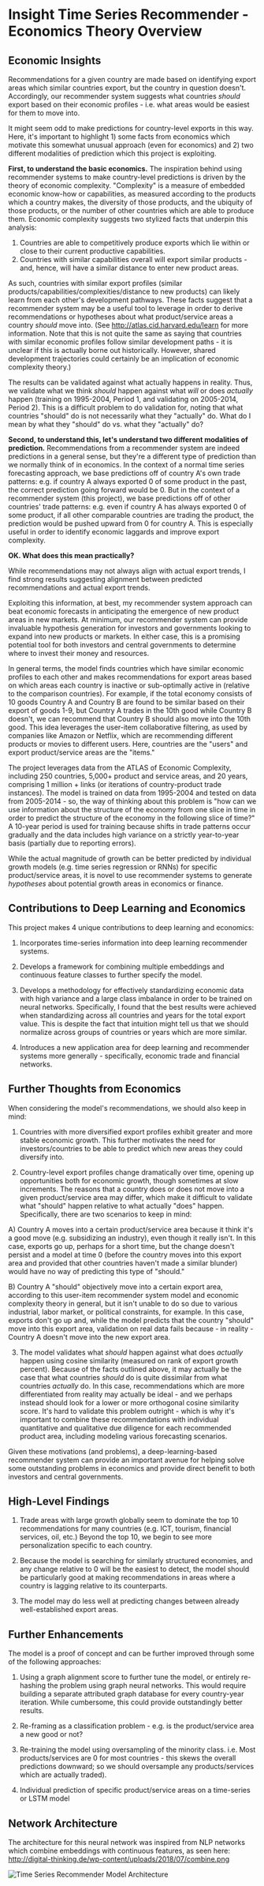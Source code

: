 # Insight Time Series Recommender - Economics Theory Overview

## Economic Insights
Recommendations for a given country are made based on identifying export areas which similar countries export, but the country in question doesn't. Accordingly, our recommender system suggests what countries _should_ export based on their economic profiles - i.e. what areas would be easiest for them to move into.

It might seem odd to make predictions for country-level exports in this way. Here, it's important to highlight 1) some facts from economics which motivate this somewhat unusual approach (even for economics) and 2) two different modalities of prediction which this project is exploiting.

**First, to understand the basic economics.** The inspiration behind using recommender systems to make country-level predictions is driven by the theory of economic complexity. "Complexity" is a measure of embedded economic know-how or capabilities, as measured according to the products which a country makes, the diversity of those products, and the ubiquity of those products, or the number of other countries which are able to produce them. Economic complexity suggests two stylized facts that underpin this analysis:

  1) Countries are able to competitively produce exports which lie within or close to their current productive capabilities.
  2) Countries with similar capabilities overall will export similar products - and, hence, will have a similar distance to enter new product areas.

As such, countries with similar export profiles (similar products/capabilities/complexities/distance to new products) can likely learn from each other's development pathways. These facts suggest that a recommender system may be a useful tool to leverage in order to derive recommendations or hypotheses about what product/service areas a country _should_ move into. (See http://atlas.cid.harvard.edu/learn for more information. Note that this is not quite the same as saying that countries with similar economic profiles follow similar development paths - it is unclear if this is actually borne out historically. However, shared development trajectories could certainly be an implication of economic complexity theory.)

The results can be validated against what actually happens in reality. Thus, we validate what we think _should_ happen against what _will_ or does _actually_ happen (training on 1995-2004, Period 1, and validating on 2005-2014, Period 2). This is a difficult problem to do validation for, noting that what countries "should" do is not necessarily what they "actually" do. What do I mean by what they "should" do vs. what they "actually" do?

**Second, to understand this, let's understand two different modalities of prediction.** Recommendations from a recommender system are indeed predictions in a general sense, but they're a different type of prediction than we normally think of in economics. In the context of a normal time series forecasting approach, we base predictions off of country A's own trade patterns: e.g. if country A always exported 0 of some product in the past, the correct prediction going forward would be 0. But in the context of a recommender system (this project), we base predictions off of other countries' trade patterns: e.g. even if country A has always exported 0 of some product, if all other comparable countries are trading the product, the prediction would be pushed upward from 0 for country A. This is especially useful in order to identify economic laggards and improve export complexity.

**OK. What does this mean practically?**

While recommendations may not always align with actual export trends, I find strong results suggesting alignment between predicted recommendations and actual export trends.

Exploiting this information, at best, my recommender system approach can beat economic forecasts in anticipating the emergence of new product areas in new markets. At minimum, our recommender system can provide invaluable hypothesis generation for investors and governments looking to expand into new products or markets. In either case, this is a promising potential tool for both investors and central governments to determine where to invest their money and resources.

In general terms, the model finds countries which have similar economic profiles to each other and makes recommendations for export areas based on which areas each country is inactive or sub-optimally active in (relative to the comparison countries). For example, if the total economy consists of 10 goods Country A and Country B are found to be similar based on their export of goods 1-9, but Country A trades in the 10th good while Country B doesn't, we can recommend that Country B should also move into the 10th good. This idea leverages the user-item collaborative filtering, as used by companies like Amazon or Netflix, which are recommending different products or movies to different users. Here, countries are the "users" and export product/service areas are the "items."

The project leverages data from the ATLAS of Economic Complexity, including 250 countries, 5,000+ product and service areas, and 20 years, comprising 1 million + links (or iterations of country-product trade instances). The model is trained on data from 1995-2004 and tested on data from 2005-2014 - so, the way of thinking about this problem is "how can we use information about the structure of the economy from one slice in time in order to predict the structure of the economy in the following slice of time?" A 10-year period is used for training because shifts in trade patterns occur gradually and the data includes high variance on a strictly year-to-year basis (partially due to reporting errors).

While the actual magnitude of growth can be better predicted by individual growth models (e.g. time series regression or RNNs) for specific product/service areas, it is novel to use recommender systems to generate _hypotheses_ about potential growth areas in economics or finance.

## Contributions to Deep Learning and Economics

This project makes 4 unique contributions to deep learning and economics:

1) Incorporates time-series information into deep learning recommender systems.

2) Develops a framework for combining multiple embeddings and continuous feature classes to further specify the model.

3) Develops a methodology for effectively standardizing economic data with high variance and a large class imbalance in order to be trained on neural networks. Specifically, I found that the best results were achieved when standardizing across all countries and years for the total export value. This is despite the fact that intuition might tell us that we should normalize across groups of countries or years which are more similar.

4) Introduces a new application area for deep learning and recommender systems more generally - specifically, economic trade and financial networks.

## Further Thoughts from Economics

When considering the model's recommendations, we should also keep in mind:

1) Countries with more diversified export profiles exhibit greater and more stable economic growth. This further motivates the need for investors/countries to be able to predict which new areas they could diversify into.

2) Country-level export profiles change dramatically over time, opening up opportunities both for economic growth, though sometimes at slow increments. The reasons that a country does or does not move into a given product/service area may differ, which make it difficult to validate what "should" happen relative to what actually "does" happen. Specifically, there are two scenarios to keep in mind:

  A) Country A moves into a certain product/service area because it think it's a good move (e.g. subsidizing an industry), even though it really isn't. In this case, exports go up, perhaps for a short time, but the change doesn't persist and a model at time 0 (before the country moves into this export area and provided that other countries haven't made a similar blunder) would have no way of predicting this type of "should."

  B) Country A "should" objectively move into a certain export area, according to this user-item recommender system model and economic complexity theory in general, but it isn't unable to do so due to various industrial, labor market, or political constraints, for example. In this case, exports don't go up and, while the model predicts that the country "should" move into this export area, validation on real data fails because - in reality - Country A doesn't move into the new export area.

3) The model validates what _should_ happen against what does _actually_ happen using cosine similarity (measured on rank of export growth percent). Because of the facts outlined above, it may actually be the case that what countries _should_ do is quite dissimilar from what countries _actually_ do. In this case, recommendations which are more differentiated from reality may actually be ideal - and we perhaps instead should look for a lower or more orthogonal cosine similarity score. It's hard to validate this problem outright - which is why it's important to combine these recommendations with individual quantitative and qualitative due diligence for each recommended product area, including modeling various forecasting scenarios.

Given these motivations (and problems), a deep-learning-based recommender system can provide an important avenue for helping solve some outstanding problems in economics and provide direct benefit to both investors and central governments.

## High-Level Findings

1) Trade areas with large growth globally seem to dominate the top 10 recommendations for many countries (e.g. ICT, tourism, financial services, oil, etc.) Beyond the top 10, we begin to see more personalization specific to each country.

2) Because the model is searching for similarly structured economies, and any change relative to 0 will be the easiest to detect, the model should be particularly good at making recommendations in areas where a country is lagging relative to its counterparts.

3) The model may do less well at predicting changes between already well-established export areas.

## Further Enhancements

The model is a proof of concept and can be further improved through some of the following approaches:

1) Using a graph alignment score to further tune the model, or entirely re-hashing the problem using graph neural networks. This would require building a separate attributed graph database for every country-year iteration. While cumbersome, this could provide outstandingly better results.

2) Re-framing as a classification problem - e.g. is the product/service area a new good or not?

3) Re-training the model using oversampling of the minority class. i.e. Most products/services are 0 for most countries - this skews the overall predictions downward; so we should oversample any products/services which are actually traded).

4) Individual prediction of specific product/service areas on a time-series or LSTM model

## Network Architecture

The architecture for this neural network was inspired from NLP networks which combine embeddings with continuous features, as seen here: http://digital-thinking.de/wp-content/uploads/2018/07/combine.png

![Time Series Recommender Model Architecture](images/Insight_Model_Architecture.png)
